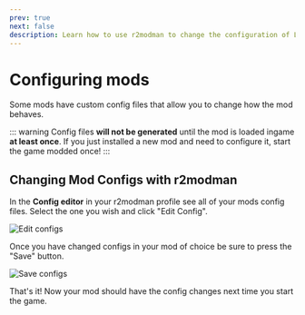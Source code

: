 ```yaml
---
prev: true
next: false
description: Learn how to use r2modman to change the configuration of Lethal Company mods. 
---
```

# Configuring mods
Some mods have custom config files that allow you to change how the mod behaves.

::: warning
Config files  **will not be generated** until the mod is loaded ingame **at least once**. If you just installed a new mod and need to configure it, start the game modded once!
:::

## Changing Mod Configs with r2modman

In the **Config editor** in your r2modman profile see all of your mods config files. Select the one you wish and click "Edit Config".

![Edit configs](/docs/dev/images/r2modman-install/editconfigs.png)

Once you have changed configs in your mod of choice be sure to press the "Save" button.

![Save configs](/docs/dev/images/r2modman-install/saveconfigs.png)

That's it! Now your mod should have the config changes next time you start the game.

